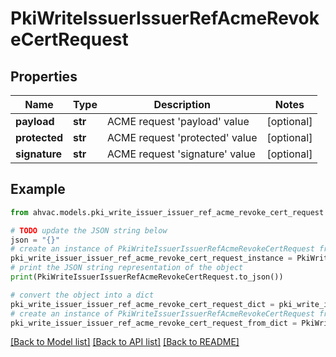 # PkiWriteIssuerIssuerRefAcmeRevokeCertRequest


## Properties

Name | Type | Description | Notes
------------ | ------------- | ------------- | -------------
**payload** | **str** | ACME request &#39;payload&#39; value | [optional] 
**protected** | **str** | ACME request &#39;protected&#39; value | [optional] 
**signature** | **str** | ACME request &#39;signature&#39; value | [optional] 

## Example

```python
from ahvac.models.pki_write_issuer_issuer_ref_acme_revoke_cert_request import PkiWriteIssuerIssuerRefAcmeRevokeCertRequest

# TODO update the JSON string below
json = "{}"
# create an instance of PkiWriteIssuerIssuerRefAcmeRevokeCertRequest from a JSON string
pki_write_issuer_issuer_ref_acme_revoke_cert_request_instance = PkiWriteIssuerIssuerRefAcmeRevokeCertRequest.from_json(json)
# print the JSON string representation of the object
print(PkiWriteIssuerIssuerRefAcmeRevokeCertRequest.to_json())

# convert the object into a dict
pki_write_issuer_issuer_ref_acme_revoke_cert_request_dict = pki_write_issuer_issuer_ref_acme_revoke_cert_request_instance.to_dict()
# create an instance of PkiWriteIssuerIssuerRefAcmeRevokeCertRequest from a dict
pki_write_issuer_issuer_ref_acme_revoke_cert_request_from_dict = PkiWriteIssuerIssuerRefAcmeRevokeCertRequest.from_dict(pki_write_issuer_issuer_ref_acme_revoke_cert_request_dict)
```
[[Back to Model list]](../README.md#documentation-for-models) [[Back to API list]](../README.md#documentation-for-api-endpoints) [[Back to README]](../README.md)


